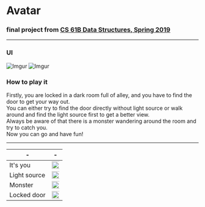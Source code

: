 # Avatar

### final project from [CS 61B Data Structures, Spring 2019](https://sp19.datastructur.es)

---

### UI

![Imgur](https://i.imgur.com/IMe4fvv.png)
![Imgur](https://i.imgur.com/AGx4I6a.png)

### How to play it

Firstly, you are locked in a dark room full of alley, and you have to find the door to get your way out.
<br/>
You can either try to find the door directly without light source or walk around and find the light source first to get a better view.
<br/>
Always be aware of that there is a monster wandering around the room and try to catch you.
<br/>
Now you can go and have fun!

---
| - | - |
| - | - |
| It's you | <img src="https://i.imgur.com/OoHA8x0.png" height="400%" width="1000%"> |
| Light source | <img src="https://i.imgur.com/K8z7zwp.png" width="400%"> |
| Monster | <img src="https://i.imgur.com/hciMCn4.png" width="400%"> |
| Locked door | <img src="https://i.imgur.com/lajty1o.png" width="400%"> |
